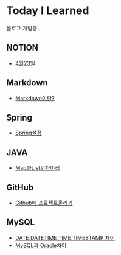 # Today I Learned
블로그 개발중...

## NOTION
* [4월23일](https://github.com/hanyellding/TIL/blob/main/NOTION/2021-04-23.md)

## Markdown
* [Markdown이란?](https://github.com/hanyellding/TIL/blob/main/Markdown/Markdown%EC%9D%B4%EB%9E%80.md)
## Spring
* [Spring설정]()
## JAVA
* [Map과List의차이점](https://github.com/hanyellding/TIL/blob/main/JAVA/Map%EA%B3%BCList.md)
## GitHub
* [Github에 프로젝트올리기](https://github.com/hanyellding/TIL/blob/main/Github/Github%EC%97%90%20%ED%94%84%EB%A1%9C%EC%A0%9D%ED%8A%B8%20%EC%98%AC%EB%A6%AC%EA%B8%B0.md)

## MySQL
* [DATE,DATETIME,TIME,TIMESTAMP 차이](https://github.com/hanyellding/TIL/blob/main/MySQL/DATE,%20DATETIME,%20TIME,%20TIMESTAMP%EC%B0%A8%EC%9D%B4.md)
* [MySQL과 Oracle차이](https://github.com/hanyellding/TIL/blob/main/MySQL/MySQL%EA%B3%BC%20Oracle.md)
